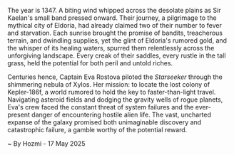 
The year is 1347.  A biting wind whipped across the desolate plains as Sir Kaelan's small band pressed onward. Their journey, a pilgrimage to the mythical city of Eldoria, had already claimed two of their number to fever and starvation.  Each sunrise brought the promise of bandits, treacherous terrain, and dwindling supplies, yet the glint of Eldoria's rumored gold, and the whisper of its healing waters, spurred them relentlessly across the unforgiving landscape. Every creak of their saddles, every rustle in the tall grass, held the potential for both peril and untold riches.

Centuries hence, Captain Eva Rostova piloted the *Starseeker* through the shimmering nebula of Xylos.  Her mission: to locate the lost colony of Kepler-186f, a world rumored to hold the key to faster-than-light travel.  Navigating asteroid fields and dodging the gravity wells of rogue planets, Eva's crew faced the constant threat of system failures and the ever-present danger of encountering hostile alien life.  The vast, uncharted expanse of the galaxy promised both unimaginable discovery and catastrophic failure, a gamble worthy of the potential reward.

~ By Hozmi - 17 May 2025

